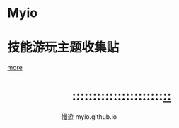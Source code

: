 # Myio
# 技能游玩主题收集贴
[more](https://myngy.github.io/)  <br />
#                        ::::::::::::::::::::::[::](https://github.com/myio/myio.github.io/edit/master/README.md)

                                 慢遊 myio.github.io
